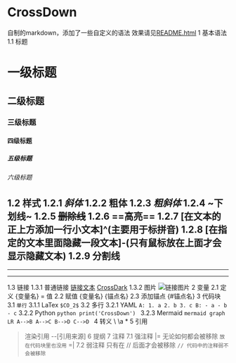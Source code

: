 # CrossDown
自制的markdown，添加了一些自定义的语法
效果请见[README.html](https://github.com/CrossDark/CrossDown/blob/main/README.html)
1 基本语法
1.1 标题
# 一级标题
## 二级标题
### 三级标题
#### 四级标题
##### 五级标题
###### 六级标题
1.2 样式
1.2.1 *斜体*
1.2.2 **粗体**
1.2.3 ***粗斜体***
1.2.4 ~下划线~
1.2.5 ~~删除线~~
1.2.6 ==高亮==
1.2.7 [在文本的正上方添加一行小文本]^(主要用于标拼音)
1.2.8 [在指定的文本里面隐藏一段文本]-(只有鼠标放在上面才会显示隐藏文本)
1.2.9 分割线
---
___
***
1.3 链接
1.3.1 普通链接
[链接文本](链接地址)
[CrossDark](https://crossdark.com)
1.3.2 图片
![链接图片](链接地址)
2 变量
2.1 定义
{变量名} = 值
2.2 赋值
{变量名} {锚点名}
2.3 添加锚点
{#锚点名}
3 代码块
3.1 `单行`
3.1.1 LaTex
`$CO_2$`
3.2 多行
3.2.1 YAML
`
A:
    1. a
    2. b
    3. c
B:
    - a
    - b
    - c
`
3.2.2 Python
`python
print('CrossDown')
`
3.2.3 Mermaid
`mermaid
graph LR
    A-->B
    A-->C
    B-->D
    C-->D
`
4 转义
\\ 
\a 
\*
5 引用
> 渲染引用 --[引用来源]
6 提纲
7 注释
7.1 强注释
|=
无论如何都会被移除
`放在代码块里也没用`
=|
7.2 弱注释
只有在 // 后面才会被移除
`// 代码中的注释弱不会被移除`

